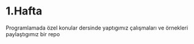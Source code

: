 # 1.Hafta
Programlamada özel konular dersinde yaptıgımız çalışmaları ve örnekleri paylaştıgımız bir repo
